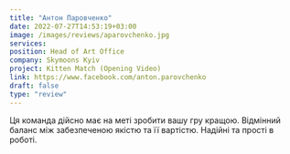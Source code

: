 ```yaml
---
title: "Антон Паровченко"
date: 2022-07-27T14:53:19+03:00
image: /images/reviews/aparovchenko.jpg
services:
position: Head of Art Office
company: Skymoons Kyiv
project: Kitten Match (Opening Video)
link: https://www.facebook.com/anton.parovchenko
draft: false
type: "review"
---
```


Ця команда дійсно має на меті зробити вашу гру кращою. Відмінний баланс між забезпеченою якістю та її вартістю. Надійні та прості в роботі.